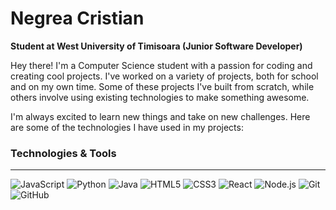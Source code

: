 # Negrea Cristian

**Student at West University of Timisoara (Junior Software Developer)**

Hey there! I'm a Computer Science student with a passion for coding and creating cool projects. I've worked on a variety of projects, both for school and on my own time. Some of these projects I've built from scratch, while others involve using existing technologies to make something awesome.

I'm always excited to learn new things and take on new challenges. Here are some of the technologies I have used in my projects:

### Technologies & Tools
---

![JavaScript](https://img.shields.io/badge/-JavaScript-333333?style=flat&logo=javascript)
![Python](https://img.shields.io/badge/-Python-333333?style=flat&logo=python)
![Java](https://img.shields.io/badge/-Java-333333?style=flat&logo=java)
![HTML5](https://img.shields.io/badge/-HTML5-333333?style=flat&logo=html5)
![CSS3](https://img.shields.io/badge/-CSS3-333333?style=flat&logo=css3)
![React](https://img.shields.io/badge/-React-333333?style=flat&logo=react)
![Node.js](https://img.shields.io/badge/-Node.js-333333?style=flat&logo=node.js)
![Git](https://img.shields.io/badge/-Git-333333?style=flat&logo=git)
![GitHub](https://img.shields.io/badge/-GitHub-333333?style=flat&logo=github)
